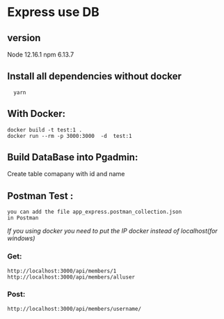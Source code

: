 # Express use DB  

## version
Node 12.16.1
npm 6.13.7

## Install all dependencies without docker
```
  yarn
```

## With Docker:
```
docker build -t test:1 .      
docker run --rm -p 3000:3000  -d  test:1
```

## Build DataBase into Pgadmin: 

Create table comapany with id and name 


## Postman Test :</br>
	you can add the file app_express.postman_collection.json
	in Postman

*If you using docker you need to put the IP docker instead of localhost(for windows)*
### Get:
	http://localhost:3000/api/members/1 
	http://localhost:3000/api/members/alluser 
### Post:
	http://localhost:3000/api/members/username/